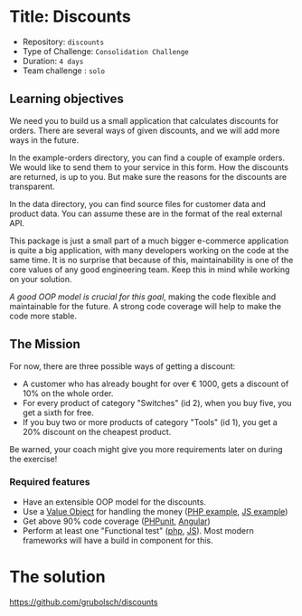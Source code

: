 # Title: Discounts

- Repository: `discounts`
- Type of Challenge: `Consolidation Challenge`
- Duration: `4 days`
- Team challenge : `solo`

## Learning objectives
We need you to build us a small application that calculates discounts for orders.
There are several ways of given discounts, and we will add more ways in the future.

In the example-orders directory, you can find a couple of example orders. We would like to send them to your service in this form. How the discounts are returned, is up to you. But make sure the reasons for the discounts are transparent.

In the data directory, you can find source files for customer data and product data. You can assume these are in the format of the real external API.

This package is just a small part of a much bigger e-commerce application is quite a big application, with many developers working on the code at the same time. 
It is no surprise that because of this, maintainability is one of the core values of any good engineering team. Keep this in mind while working on your solution.

*A good OOP model is crucial for this goal*, making the code flexible and maintainable for the future.
A strong code coverage will help to make the code more stable.

## The Mission
For now, there are three possible ways of getting a discount:

- A customer who has already bought for over € 1000, gets a discount of 10% on the whole order.
- For every product of category "Switches" (id 2), when you buy five, you get a sixth for free.
- If you buy two or more products of category "Tools" (id 1), you get a 20% discount on the cheapest product.

Be warned, your coach might give you more requirements later on during the exercise!

### Required features
- Have an extensible OOP model for the discounts.
- Use a [Value Object](https://martinfowler.com/bliki/ValueObject.html) for handling the money ([PHP example](https://github.com/moneyphp/money), [JS example](https://github.com/dinerojs/dinero.js))
- Get above 90% code coverage ([PHPunit](https://www.lambdatest.com/blog/phpunit-code-coverage-report-html/), [Angular](https://angular.io/guide/testing-code-coverage))
- Perform at least one "Functional test" ([php](https://codeception.com/docs/04-FunctionalTests), [JS](https://jasmine.github.io/)). Most modern frameworks will have a build in component for this.


# The solution
https://github.com/grubolsch/discounts
